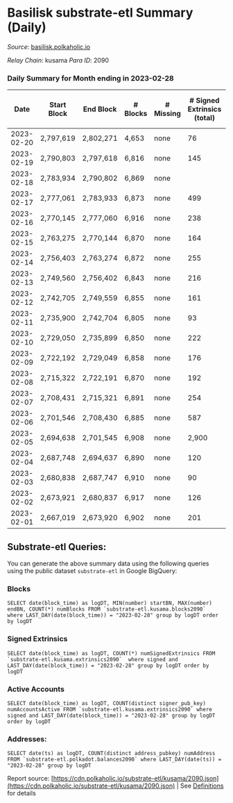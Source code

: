 # Basilisk substrate-etl Summary (Daily)

_Source_: [basilisk.polkaholic.io](https://basilisk.polkaholic.io)

*Relay Chain*: kusama
*Para ID*: 2090



### Daily Summary for Month ending in 2023-02-28


| Date | Start Block | End Block | # Blocks | # Missing | # Signed Extrinsics (total) | # Active Accounts | # Addresses with Balances | # Events | # Transfers | # XCM Transfers In | # XCM Transfers Out |
| ---- | ----------- | --------- | -------- | --------- | --------------------------- | ----------------- | ------------------------- | -------- | ----------- | ------------------ | ------------------- |
| 2023-02-20 | 2,797,619 | 2,802,271 | 4,653 | none  | 76 | 32 |  | 14,918 | 111 ($18,656.89) |   |   |
| 2023-02-19 | 2,790,803 | 2,797,618 | 6,816 | none  | 145 | 22 | 18,337 | 22,732 | 289 ($12,855.21) |   |   |
| 2023-02-18 | 2,783,934 | 2,790,802 | 6,869 | none  |  |  | 18,325 |  |   |   |   |
| 2023-02-17 | 2,777,061 | 2,783,933 | 6,873 | none  | 499 | 56 | 18,311 | 26,280 | 467 ($17,469.98) |   |   |
| 2023-02-16 | 2,770,145 | 2,777,060 | 6,916 | none  | 238 | 74 | 18,303 | 23,918 | 355 ($23,200.14) |   |   |
| 2023-02-15 | 2,763,275 | 2,770,144 | 6,870 | none  | 164 | 49 | 18,292 | 23,112 | 314 ($12,988.29) |   |   |
| 2023-02-14 | 2,756,403 | 2,763,274 | 6,872 | none  | 255 | 86 | 18,286 | 24,283 | 434 ($39,743.37) |   |   |
| 2023-02-13 | 2,749,560 | 2,756,402 | 6,843 | none  | 216 | 57 | 18,275 | 23,991 | 463 ($52,313.40) |   |   |
| 2023-02-12 | 2,742,705 | 2,749,559 | 6,855 | none  | 161 | 54 | 18,267 | 22,616 | 205 ($5,321.72) | 25 ($177.15) | 31 ($1,505.83) |
| 2023-02-11 | 2,735,900 | 2,742,704 | 6,805 | none  | 93 | 39 | 18,258 | 21,622 | 91 ($771.60) | 32 ($42.96) | 14 ($518.52) |
| 2023-02-10 | 2,729,050 | 2,735,899 | 6,850 | none  | 222 | 65 | 18,247 | 23,723 | 319 ($20,080.57) | 47 ($7,520.06) | 27 ($6,268.54) |
| 2023-02-09 | 2,722,192 | 2,729,049 | 6,858 | none  | 176 | 81 | 18,234 | 22,825 | 195 ($19,440.73) |   |   |
| 2023-02-08 | 2,715,322 | 2,722,191 | 6,870 | none  | 192 | 75 | 18,218 | 23,271 | 238 ($5,449.93) |   |   |
| 2023-02-07 | 2,708,431 | 2,715,321 | 6,891 | none  | 254 | 101 | 18,187 | 24,266 | 325 ($5,353.73) |   |   |
| 2023-02-06 | 2,701,546 | 2,708,430 | 6,885 | none  | 587 | 257 | 18,138 | 28,728 | 637 ($22,284.99) |   |   |
| 2023-02-05 | 2,694,638 | 2,701,545 | 6,908 | none  | 2,900 | 1,000 | 17,986 | 66,225 | 3,807 ($28,486.05) |   |   |
| 2023-02-04 | 2,687,748 | 2,694,637 | 6,890 | none  | 120 | 38 | 16,936 | 22,262 | 182 ($6,919.68) | 19 ($1,248.07) | 22 ($2,463.85) |
| 2023-02-03 | 2,680,838 | 2,687,747 | 6,910 | none  | 90 | 39 | 16,932 | 21,983 | 149 ($10,956.04) | 10 ($693.44) | 14 ($675.78) |
| 2023-02-02 | 2,673,921 | 2,680,837 | 6,917 | none  | 126 | 45 | 16,935 | 22,478 | 221 ($5,578.26) | 13 ($2,017.64) | 14 ($1,524.51) |
| 2023-02-01 | 2,667,019 | 2,673,920 | 6,902 | none  | 201 | 99 | 16,933 | 23,079 | 294 ($10,852.69) | 13 ($2,330.38) | 15 ($3,579.59) |

## Substrate-etl Queries:
You can generate the above summary data using the following queries using the public dataset `substrate-etl` in Google BigQuery:


### Blocks
```
SELECT date(block_time) as logDT, MIN(number) startBN, MAX(number) endBN, COUNT(*) numBlocks FROM `substrate-etl.kusama.blocks2090`  where LAST_DAY(date(block_time)) = "2023-02-28" group by logDT order by logDT
```


### Signed Extrinsics
```
SELECT date(block_time) as logDT, COUNT(*) numSignedExtrinsics FROM `substrate-etl.kusama.extrinsics2090`  where signed and LAST_DAY(date(block_time)) = "2023-02-28" group by logDT order by logDT
```


### Active Accounts
```
SELECT date(block_time) as logDT, COUNT(distinct signer_pub_key) numAccountsActive FROM `substrate-etl.kusama.extrinsics2090` where signed and LAST_DAY(date(block_time)) = "2023-02-28" group by logDT order by logDT
```


### Addresses:
```
SELECT date(ts) as logDT, COUNT(distinct address_pubkey) numAddress FROM `substrate-etl.polkadot.balances2090` where LAST_DAY(date(ts)) = "2023-02-28" group by logDT
```



Report source: [https://cdn.polkaholic.io/substrate-etl/kusama/2090.json](https://cdn.polkaholic.io/substrate-etl/kusama/2090.json) | See [Definitions](/DEFINITIONS.md) for details
